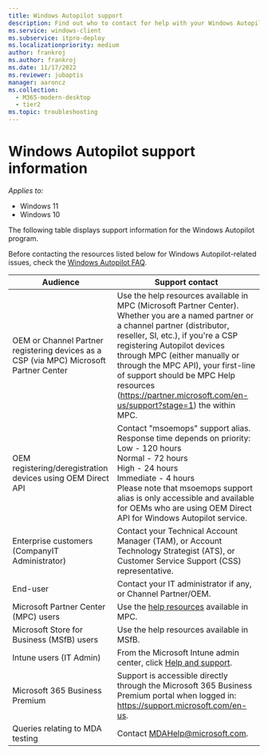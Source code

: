 ```yaml
---
title: Windows Autopilot support
description: Find out who to contact for help with your Windows Autopilot installation.
ms.service: windows-client
ms.subservice: itpro-deploy
ms.localizationpriority: medium
author: frankroj
ms.author: frankroj
ms.date: 11/17/2022
ms.reviewer: jubaptis
manager: aaroncz
ms.collection:
  - M365-modern-desktop
  - tier2
ms.topic: troubleshooting
---
```


# Windows Autopilot support information

*Applies to:*

- Windows 11
- Windows 10

The following table displays support information for the Windows Autopilot program.  

Before contacting the resources listed below for Windows Autopilot-related issues, check the [Windows Autopilot FAQ](autopilot-faq.yml).

| Audience   |   Support contact     |
|------------|---------------------------------------|
| OEM or Channel Partner registering devices as a CSP (via MPC) Microsoft Partner Center| Use the help resources available in MPC (Microsoft Partner Center). Whether you are a named partner or a channel partner (distributor, reseller, SI, etc.), if you're a CSP registering Autopilot devices through MPC (either manually or through the MPC API), your first-line of support should be MPC Help resources (https://partner.microsoft.com/en-us/support?stage=1) the within MPC. |
| OEM registering/deregistration devices using OEM Direct API| Contact "msoemops" support alias. Response time depends on priority: <br>Low - 120 hours <br>Normal - 72 hours <br>High - 24 hours <br>Immediate - 4 hours <br> Please note that msoemops support alias is only accessible and available for OEMs who are using OEM Direct API for Windows Autopilot service.|
| Enterprise customers (CompanyIT Administrator) | Contact your Technical Account Manager (TAM), or Account Technology Strategist (ATS), or Customer Service Support (CSS) representative. |
| End-user | Contact your IT administrator if any, or Channel Partner/OEM. |
| Microsoft Partner Center (MPC) users | Use the [help resources](https://partner.microsoft.com/support) available in MPC. |
| Microsoft Store for Business (MSfB) users | Use the help resources available in MSfB. |
| Intune users (IT Admin)| From the Microsoft Intune admin center, click [Help and support](https://intune.microsoft.com/#blade/Microsoft_Intune_DeviceSettings/TenantAdminMenu/helpSupport). |
| Microsoft 365 Business Premium | Support is accessible directly through the Microsoft 365 Business Premium portal when logged in:  https://support.microsoft.com/en-us. |
| Queries relating to MDA testing | Contact MDAHelp@microsoft.com. |
